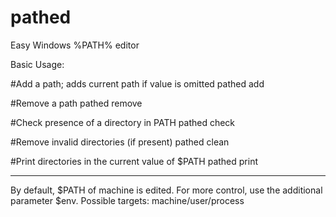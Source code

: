 pathed
======

Easy Windows %PATH% editor


Basic Usage:

#Add a path; adds current path if value is omitted
pathed add <path>

#Remove a path
pathed remove <path>

#Check presence of a directory in PATH
pathed check <path>

#Remove invalid directories (if present)
pathed clean

#Print directories in the current value of $PATH 
pathed print


-------------------------------------------------------------------------

By default, $PATH of machine is edited.
For more control, use the additional parameter $env.
Possible targets: machine/user/process
